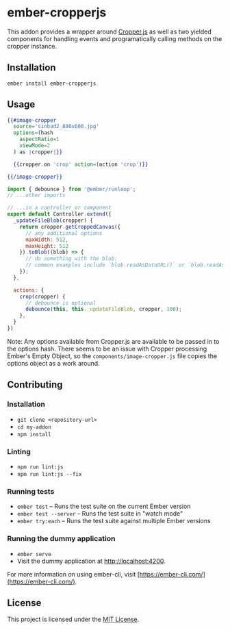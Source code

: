 ember-cropperjs
==============================================================================

This addon provides a wrapper around [Cropper.js](https://github.com/fengyuanchen/cropperjs) as well as two yielded components for handling events and programatically calling methods on the cropper instance.


Installation
------------------------------------------------------------------------------

```no-highlight
ember install ember-cropperjs
```


Usage
------------------------------------------------------------------------------

```hbs
{{#image-cropper
  source='sinbad2_800x600.jpg'
  options=(hash
    aspectRatio=1
    viewMode=2
  ) as |cropper|}}

  {{cropper.on 'crop' action=(action 'crop')}}

{{/image-cropper}}
```

```js
import { debounce } from '@ember/runloop';
// ...other imports

// ...in a controller or component
export default Controller.extend({
  _updateFileBlob(cropper) {
    return cropper.getCroppedCanvas({
      // any additional options
      maxWidth: 512,
      maxHeight: 512
    }).toBlob((blob) => {
      // do something with the blob:
      // common examples include `blob.readAsDataURL()` or `blob.readAsArrayBuffer()`
    });
  },

  actions: {
    crop(cropper) {
      // debounce is optional
      debounce(this, this._updateFileBlob, cropper, 100);
    },
  }
})
```

Note: Any options available from Cropper.js are available to be passed in to the options hash. There seems to be an issue with Cropper processing Ember's Empty Object, so the `components/image-cropper.js` file copies the options object as a work around.


Contributing
------------------------------------------------------------------------------

### Installation

* `git clone <repository-url>`
* `cd my-addon`
* `npm install`

### Linting

* `npm run lint:js`
* `npm run lint:js --fix`

### Running tests

* `ember test` – Runs the test suite on the current Ember version
* `ember test --server` – Runs the test suite in "watch mode"
* `ember try:each` – Runs the test suite against multiple Ember versions

### Running the dummy application

* `ember serve`
* Visit the dummy application at [http://localhost:4200](http://localhost:4200).

For more information on using ember-cli, visit [https://ember-cli.com/](https://ember-cli.com/).

License
------------------------------------------------------------------------------

This project is licensed under the [MIT License](LICENSE.md).
